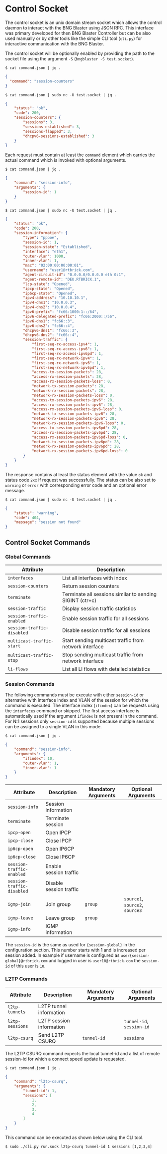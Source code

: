 # Control Socket

The control socket is an unix domain stream socket which allows the control daemon to 
interact with the BNG Blaster using JSON RPC. This interface was primary developed for
then BNG Blaster Controller but can be also used manually or by other tools like the 
simple CLI tool (`cli.py`) for interactive communication with the BNG Blaster. 

The control socket will be optionally enabled by providing the path to the socket file 
using the argument `-S` (`bngblaster -S test.socket`).

`$ cat command.json | jq .`
```json
{
  "command": "session-counters"
}
```
`$ cat command.json | sudo nc -U test.socket | jq .`
```json
{
    "status": "ok",
    "code": 200,
    "session-counters": {
        "sessions": 3,
        "sessions-established": 3,
        "sessions-flapped": 3,
        "dhcpv6-sessions-established": 3
    }
}
```

Each request must contain at least the `command` element which carries 
the actual command which is invoked with optional arguments. 

`$ cat command.json | jq .`
```json
{
    "command": "session-info",
    "arguments": {
        "session-id": 1
    }
}
```

`$ cat command.json | sudo nc -U test.socket | jq .`
```json
{
    "status": "ok",
    "code": 200,
    "session-information": {
        "type": "pppoe",
        "session-id": 1,
        "session-state": "Established",
        "interface": "eth1",
        "outer-vlan": 1000,
        "inner-vlan": 1,
        "mac": "02:00:00:00:00:01",
        "username": "user1@rtbrick.com",
        "agent-circuit-id": "0.0.0.0/0.0.0.0 eth 0:1",
        "agent-remote-id": "DEU.RTBRICK.1",
        "lcp-state": "Opened",
        "ipcp-state": "Opened",
        "ip6cp-state": "Opened",
        "ipv4-address": "10.10.10.1",
        "ipv4-dns1": "10.0.0.3",
        "ipv4-dns2": "10.0.0.4",
        "ipv6-prefix": "fc66:1000:1::/64",
        "ipv6-delegated-prefix": "fc66:2000::/56",
        "ipv6-dns1": "fc66::3",
        "ipv6-dns2": "fc66::4",
        "dhcpv6-dns1": "fc66::3",
        "dhcpv6-dns2": "fc66::4",
        "session-traffic": {
            "first-seq-rx-access-ipv4": 1,
            "first-seq-rx-access-ipv6": 1,
            "first-seq-rx-access-ipv6pd": 1,
            "first-seq-rx-network-ipv4": 1,
            "first-seq-rx-network-ipv6": 1,
            "first-seq-rx-network-ipv6pd": 1,
            "access-tx-session-packets": 28,
            "access-rx-session-packets": 28,
            "access-rx-session-packets-loss": 0,
            "network-tx-session-packets": 28,
            "network-rx-session-packets": 28,
            "network-rx-session-packets-loss": 0,
            "access-tx-session-packets-ipv6": 28,
            "access-rx-session-packets-ipv6": 28,
            "access-rx-session-packets-ipv6-loss": 0,
            "network-tx-session-packets-ipv6": 28,
            "network-rx-session-packets-ipv6": 28,
            "network-rx-session-packets-ipv6-loss": 0,
            "access-tx-session-packets-ipv6pd": 28,
            "access-rx-session-packets-ipv6pd": 28,
            "access-rx-session-packets-ipv6pd-loss": 0,
            "network-tx-session-packets-ipv6pd": 28,
            "network-rx-session-packets-ipv6pd": 28,
            "network-rx-session-packets-ipv6pd-loss": 0
        }
    }
}

```

The response contains at least the status element with the value `ok` and status code `2xx` 
if request was successfully. The status can be also set to `warning` or
`error` with corresponding error code and an optional error message. 

`$ cat command.json | sudo nc -U test.socket | jq .`
```json
{
    "status": "warning",
    "code": 404,
    "message": "session not found"
}
```

## Control Socket Commands

### Global Commands

Attribute | Description 
--------- | -----------
`interfaces` | List all interfaces with index
`session-counters` | Return session counters
`terminate` | Terminate all sessions similar to sending SIGINT (ctr+c)
`session-traffic` | Display session traffic statistics | |
`session-traffic-enabled` | Enable session traffic for all sessions
`session-traffic-disabled` | Disable session traffic for all sessions
`multicast-traffic-start` | Start sending multicast traffic from network interface 
`multicast-traffic-stop` | Stop sending multicast traffic from network interface
`li-flows` | List all LI flows with detailed statistics

### Session Commands

The following commands must be execute with either `session-id` or alternative with 
interface index and VLAN of the session for which the command is executed. The interface 
index (`ifindex`) can be requests using the `interfaces` command or skipped. The first 
access interface is automatically used if the argument `ifindex` is not present in the 
command. For N:1 sessions only `session-id` is supported because multiple sessions can
be assigned to a single VLAN in this mode. 

`$ cat command.json | jq .`
```json
{
    "command": "session-info",
    "arguments": {
        "ifindex": 10,
        "outer-vlan": 1,
        "inner-vlan": 1
    }
}
```

Attribute | Description | Mandatory Arguments | Optional Arguments
--------- | ----------- | ------------------- | ------------------ 
`session-info` | Session information | |
`terminate` | Terminate session | |
`ipcp-open`| Open IPCP | |
`ipcp-close` |Close IPCP | |
`ip6cp-open`| Open IP6CP | |
`ip6cp-close` |Close IP6CP | |
`session-traffic-enabled` | Enable session traffic | |
`session-traffic-disabled` | Disable session traffic | |
`igmp-join` | Join group | `group` | `source1`, `source2`, `source3`
`igmp-leave` | Leave group | `group` |
`igmp-info` | IGMP information | |

The `session-id` is the same as used for `{session-global}` in the 
configuration section. This number starts with 1 and is increased 
per session added. In example if username is configured as 
`user{session-global}@rtbrick.com` and logged in user is 
`user10@rtbrick.com` the `session-id` of this user is `10`. 

### L2TP Commands

Attribute | Description | Mandatory Arguments | Optional Arguments
--------- | ----------- | ------------------- | ------------------ 
`l2tp-tunnels` | L2TP tunnel information | |
`l2tp-sessions` | L2TP session information | | `tunnel-id`, `session-id`
`l2tp-csurq`| Send L2TP CSURQ | `tunnel-id` | `sessions`

The L2TP CSURQ command expects the local tunnel-id and a list of remote 
session-id for which a connect speed update is requested.

`$ cat command.json | jq .`
```json
{
    "command": "l2tp-csurq",
    "arguments": {
        "tunnel-id": 1,
        "sessions": [
            1,
            2,
            3,
            4
        ]
    }
}
```

This command can be executed as shown below using the CLI tool. 

`$ sudo ./cli.py run.sock l2tp-csurq tunnel-id 1 sessions [1,2,3,4]` 